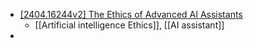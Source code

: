 - [[2404.16244v2] The Ethics of Advanced AI Assistants](https://arxiv.org/abs/2404.16244v2)
	- [[Artificial intelligence Ethics]], [[AI assistant]]
-